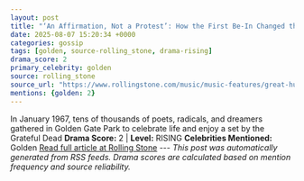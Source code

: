 ```yaml
---
layout: post
title: "‘An Affirmation, Not a Protest’: How the First Be-In Changed the World"
date: 2025-08-07 15:20:34 +0000
categories: gossip
tags: [golden, source-rolling_stone, drama-rising]
drama_score: 2
primary_celebrity: golden
source: rolling_stone
source_url: "https://www.rollingstone.com/music/music-features/great-human-be-in-1967-san-francisco-grateful-dead-1235397860/"
mentions: {golden: 2}
---
```


In January 1967, tens of thousands of poets, radicals, and dreamers gathered in Golden Gate Park to celebrate life and enjoy a set by the Grateful Dead **Drama Score:** 2 | **Level:** RISING **Celebrities Mentioned:** Golden [Read full article at Rolling Stone](https://www.rollingstone.com/music/music-features/great-human-be-in-1967-san-francisco-grateful-dead-1235397860/) --- *This post was automatically generated from RSS feeds. Drama scores are calculated based on mention frequency and source reliability.*